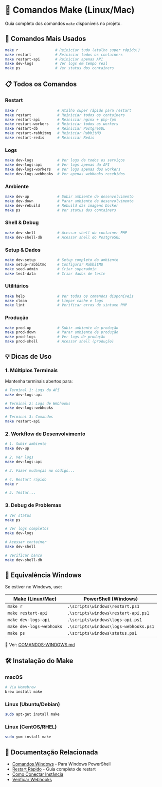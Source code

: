# 🐧 Comandos Make (Linux/Mac)

Guia completo dos comandos `make` disponíveis no projeto.

## 🚀 Comandos Mais Usados

```bash
make r                 # Reiniciar tudo (atalho super rápido!)
make restart           # Reiniciar todos os containers
make restart-api       # Reiniciar apenas API
make dev-logs          # Ver logs em tempo real
make ps                # Ver status dos containers
```

## 📋 Todos os Comandos

### Restart
```bash
make r                  # Atalho super rápido para restart
make restart            # Reiniciar todos os containers
make restart-api        # Reiniciar nginx + php-fpm
make restart-workers    # Reiniciar todos os workers
make restart-db         # Reiniciar PostgreSQL
make restart-rabbitmq   # Reiniciar RabbitMQ
make restart-redis      # Reiniciar Redis
```

### Logs
```bash
make dev-logs           # Ver logs de todos os serviços
make dev-logs-api       # Ver logs apenas da API
make dev-logs-workers   # Ver logs apenas dos workers
make dev-logs-webhooks  # Ver apenas webhooks recebidos
```

### Ambiente
```bash
make dev-up             # Subir ambiente de desenvolvimento
make dev-down           # Parar ambiente de desenvolvimento
make dev-rebuild        # Rebuild das imagens Docker
make ps                 # Ver status dos containers
```

### Shell & Debug
```bash
make dev-shell          # Acessar shell do container PHP
make dev-shell-db       # Acessar shell do PostgreSQL
```

### Setup & Dados
```bash
make dev-setup          # Setup completo do ambiente
make setup-rabbitmq     # Configurar RabbitMQ
make seed-admin         # Criar superadmin
make test-data          # Criar dados de teste
```

### Utilitários
```bash
make help               # Ver todos os comandos disponíveis
make clean              # Limpar cache e logs
make lint               # Verificar erros de sintaxe PHP
```

### Produção
```bash
make prod-up            # Subir ambiente de produção
make prod-down          # Parar ambiente de produção
make prod-logs          # Ver logs de produção
make prod-shell         # Acessar shell (produção)
```

## 💡 Dicas de Uso

### 1. Múltiplos Terminais

Mantenha terminais abertos para:
```bash
# Terminal 1: Logs da API
make dev-logs-api

# Terminal 2: Logs de Webhooks
make dev-logs-webhooks

# Terminal 3: Comandos
make restart-api
```

### 2. Workflow de Desenvolvimento

```bash
# 1. Subir ambiente
make dev-up

# 2. Ver logs
make dev-logs-api

# 3. Fazer mudanças no código...

# 4. Restart rápido
make r

# 5. Testar...
```

### 3. Debug de Problemas

```bash
# Ver status
make ps

# Ver logs completos
make dev-logs

# Acessar container
make dev-shell

# Verificar banco
make dev-shell-db
```

## 🔄 Equivalência Windows

Se estiver no Windows, use:

| Make (Linux/Mac)        | PowerShell (Windows)                      |
|-------------------------|-------------------------------------------|
| `make r`                | `.\scripts\windows\restart.ps1`           |
| `make restart-api`      | `.\scripts\windows\restart-api.ps1`       |
| `make dev-logs-api`     | `.\scripts\windows\logs-api.ps1`          |
| `make dev-logs-webhooks`| `.\scripts\windows\logs-webhooks.ps1`     |
| `make ps`               | `.\scripts\windows\status.ps1`            |

📖 Ver: [COMANDOS-WINDOWS.md](COMANDOS-WINDOWS.md)

## 🛠️ Instalação do Make

### macOS
```bash
# Via Homebrew
brew install make
```

### Linux (Ubuntu/Debian)
```bash
sudo apt-get install make
```

### Linux (CentOS/RHEL)
```bash
sudo yum install make
```

## 📖 Documentação Relacionada

- [Comandos Windows](COMANDOS-WINDOWS.md) - Para Windows PowerShell
- [Restart Rápido](RESTART-RAPIDO.md) - Guia completo de restart
- [Como Conectar Instância](COMO-CONECTAR-INSTANCIA.md)
- [Verificar Webhooks](VERIFICAR-WEBHOOKS.md)

